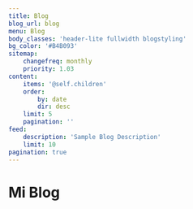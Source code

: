 ```yaml
---
title: Blog
blog_url: blog
menu: Blog
body_classes: 'header-lite fullwidth blogstyling'
bg_color: '#B4B093'
sitemap:
    changefreq: monthly
    priority: 1.03
content:
    items: '@self.children'
    order:
        by: date
        dir: desc
    limit: 5
    pagination: ''
feed:
    description: 'Sample Blog Description'
    limit: 10
pagination: true
---
```


# Mi Blog
